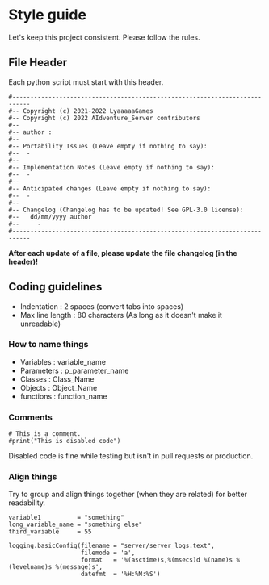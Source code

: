 # Style guide

Let's keep this project consistent.
Please follow the rules.

## File Header

Each python script must start with this header.

```
#---------------------------------------------------------------------------
#-- Copyright (c) 2021-2022 LyaaaaaGames
#-- Copyright (c) 2022 AIdventure_Server contributors
#--
#-- author :
#--
#-- Portability Issues (Leave empty if nothing to say):
#--  -
#--
#-- Implementation Notes (Leave empty if nothing to say):
#--  -
#--
#-- Anticipated changes (Leave empty if nothing to say):
#--  - 
#--
#-- Changelog (Changelog has to be updated! See GPL-3.0 license):
#--   dd/mm/yyyy author
#--     -
#---------------------------------------------------------------------------
```
**After each update of a file, please update the file changelog (in the header)!**

## Coding guidelines

- Indentation     : 2 spaces (convert tabs into spaces)
- Max line length : 80 characters (As long as it doesn't make it unreadable)

### How to name things

- Variables : variable_name
- Parameters : p_parameter_name
- Classes    : Class_Name
- Objects    : Object_Name
- functions  : function_name

### Comments

```
# This is a comment.
#print("This is disabled code")
```

Disabled code is fine while testing but isn't in pull requests or production.

### Align things

Try to group and align things together (when they are related) for better readability.

```
variable1          = "something"
long_variable_name = "something else"
third_variable     = 55

logging.basicConfig(filename = "server/server_logs.text",
                    filemode = 'a',
                    format   = '%(asctime)s,%(msecs)d %(name)s %(levelname)s %(message)s',
                    datefmt  = '%H:%M:%S')
```
















